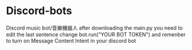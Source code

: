 # Discord-bots
Discord music bot/音樂機器人
after downloading the main.py you need to edit the last sentence 
change bot.run("YOUR BOT TOKEN")
and remenber to turn on Message Content Intent in your discord bot 
